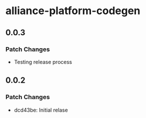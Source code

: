 # alliance-platform-codegen

## 0.0.3

### Patch Changes

- Testing release process

## 0.0.2

### Patch Changes

- dcd43be: Initial relase
